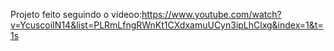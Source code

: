 Projeto feito seguindo o
videoo:https://www.youtube.com/watch?v=YcuscoiIN14&list=PLRmLfngRWnKt1CXdxamuUCyn3ipLhClxg&index=1&t=1s
